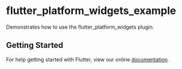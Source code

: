 # flutter_platform_widgets_example

Demonstrates how to use the flutter_platform_widgets plugin.

## Getting Started

For help getting started with Flutter, view our online
[documentation](https://flutter.io/).
